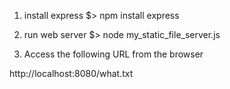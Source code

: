 1. install express
  $> npm install express

2. run web server
  $> node my_static_file_server.js

3. Access the following URL from the browser

  http://localhost:8080/what.txt